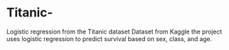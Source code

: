 # Titanic-
Logistic regression from the Titanic dataset
Dataset from Kaggle the project uses logistic regression to predict survival based on sex, class, and age.  
